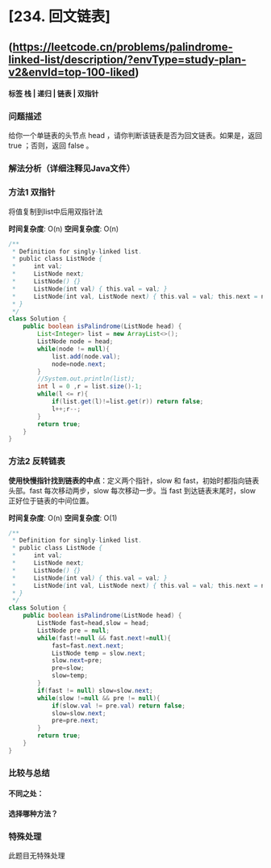 # [234. 回文链表] 
## (https://leetcode.cn/problems/palindrome-linked-list/description/?envType=study-plan-v2&envId=top-100-liked)

#### **标签** 栈 | 递归 | 链表 | 双指针


### 问题描述
给你一个单链表的头节点 head ，请你判断该链表是否为回文链表。如果是，返回 true ；否则，返回 false 。

### 解法分析（详细注释见Java文件）
### 方法1 双指针

将值复制到list中后用双指针法

**时间复杂度**: O(n)
**空间复杂度**: O(n)
```java
/**
 * Definition for singly-linked list.
 * public class ListNode {
 *     int val;
 *     ListNode next;
 *     ListNode() {}
 *     ListNode(int val) { this.val = val; }
 *     ListNode(int val, ListNode next) { this.val = val; this.next = next; }
 * }
 */
class Solution {
    public boolean isPalindrome(ListNode head) {
        List<Integer> list = new ArrayList<>();
        ListNode node = head;
        while(node != null){
            list.add(node.val);
            node=node.next;
        }
        //System.out.println(list);
        int l = 0 ,r = list.size()-1;
        while(l <= r){
            if(list.get(l)!=list.get(r)) return false;
            l++;r--;
        }
        return true;
    }
}
```
### 方法2 反转链表

**使用快慢指针找到链表的中点**：定义两个指针，slow 和 fast，初始时都指向链表头部。fast 每次移动两步，slow 每次移动一步。当 fast 到达链表末尾时，slow 正好位于链表的中间位置。


**时间复杂度**: O(n)
**空间复杂度**: O(1)
```java
/**
 * Definition for singly-linked list.
 * public class ListNode {
 *     int val;
 *     ListNode next;
 *     ListNode() {}
 *     ListNode(int val) { this.val = val; }
 *     ListNode(int val, ListNode next) { this.val = val; this.next = next; }
 * }
 */
class Solution {
    public boolean isPalindrome(ListNode head) {
        ListNode fast=head,slow = head;
        ListNode pre = null;
        while(fast!=null && fast.next!=null){
            fast=fast.next.next;
            ListNode temp = slow.next;
            slow.next=pre;
            pre=slow;
            slow=temp;
        }
        if(fast != null) slow=slow.next;
        while(slow !=null && pre != null){
            if(slow.val != pre.val) return false;
            slow=slow.next;
            pre=pre.next;
        }
        return true;
    }
}
```
### 比较与总结
#### 不同之处：

#### 选择哪种方法？


### 特殊处理
此题目无特殊处理
